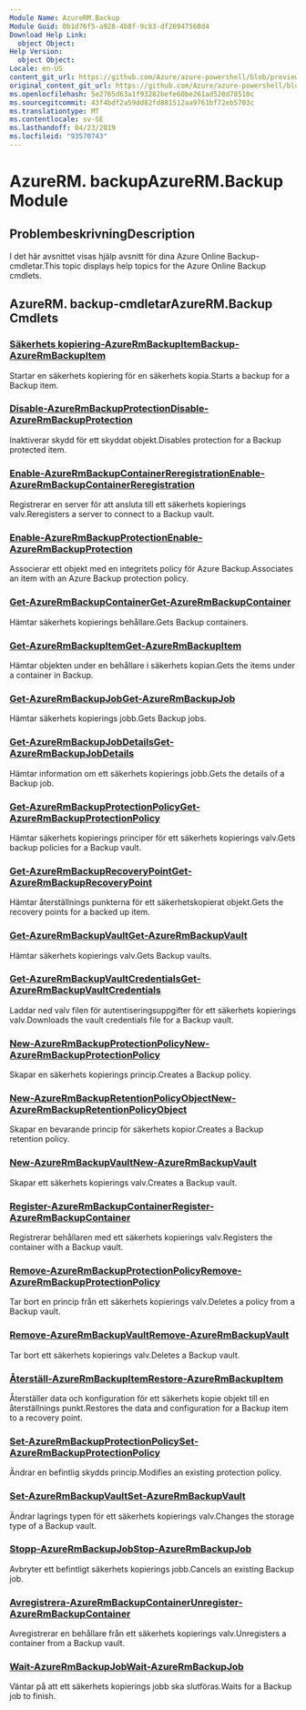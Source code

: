 ```yaml
---
Module Name: AzureRM.Backup
Module Guid: 0b1d76f5-a928-4b8f-9c83-df26947568d4
Download Help Link:
  object Object: 
Help Version:
  object Object: 
Locale: en-US
content_git_url: https://github.com/Azure/azure-powershell/blob/preview/src/ResourceManager/AzureBackup/Commands.AzureBackup/help/AzureRM.Backup.md
original_content_git_url: https://github.com/Azure/azure-powershell/blob/preview/src/ResourceManager/AzureBackup/Commands.AzureBackup/help/AzureRM.Backup.md
ms.openlocfilehash: 5e2765d63a1f93282befe60be261ad520d78510c
ms.sourcegitcommit: 43f4bdf2a59dd82fd881512aa9761bf72eb5703c
ms.translationtype: MT
ms.contentlocale: sv-SE
ms.lasthandoff: 04/23/2019
ms.locfileid: "93570743"
---
```

# <span data-ttu-id="a63c4-101">AzureRM. backup</span><span class="sxs-lookup"><span data-stu-id="a63c4-101">AzureRM.Backup Module</span></span>
## <span data-ttu-id="a63c4-102">Problembeskrivning</span><span class="sxs-lookup"><span data-stu-id="a63c4-102">Description</span></span>
<span data-ttu-id="a63c4-103">I det här avsnittet visas hjälp avsnitt för dina Azure Online Backup-cmdletar.</span><span class="sxs-lookup"><span data-stu-id="a63c4-103">This topic displays help topics for the Azure Online Backup cmdlets.</span></span>

## <span data-ttu-id="a63c4-104">AzureRM. backup-cmdletar</span><span class="sxs-lookup"><span data-stu-id="a63c4-104">AzureRM.Backup Cmdlets</span></span>
### [<span data-ttu-id="a63c4-105">Säkerhets kopiering-AzureRmBackupItem</span><span class="sxs-lookup"><span data-stu-id="a63c4-105">Backup-AzureRmBackupItem</span></span>](Backup-AzureRmBackupItem.md)
<span data-ttu-id="a63c4-106">Startar en säkerhets kopiering för en säkerhets kopia.</span><span class="sxs-lookup"><span data-stu-id="a63c4-106">Starts a backup for a Backup item.</span></span>

### [<span data-ttu-id="a63c4-107">Disable-AzureRmBackupProtection</span><span class="sxs-lookup"><span data-stu-id="a63c4-107">Disable-AzureRmBackupProtection</span></span>](Disable-AzureRmBackupProtection.md)
<span data-ttu-id="a63c4-108">Inaktiverar skydd för ett skyddat objekt.</span><span class="sxs-lookup"><span data-stu-id="a63c4-108">Disables protection for a Backup protected item.</span></span>

### [<span data-ttu-id="a63c4-109">Enable-AzureRmBackupContainerReregistration</span><span class="sxs-lookup"><span data-stu-id="a63c4-109">Enable-AzureRmBackupContainerReregistration</span></span>](Enable-AzureRmBackupContainerReregistration.md)
<span data-ttu-id="a63c4-110">Registrerar en server för att ansluta till ett säkerhets kopierings valv.</span><span class="sxs-lookup"><span data-stu-id="a63c4-110">Reregisters a server to connect to a Backup vault.</span></span>

### [<span data-ttu-id="a63c4-111">Enable-AzureRmBackupProtection</span><span class="sxs-lookup"><span data-stu-id="a63c4-111">Enable-AzureRmBackupProtection</span></span>](Enable-AzureRmBackupProtection.md)
<span data-ttu-id="a63c4-112">Associerar ett objekt med en integritets policy för Azure Backup.</span><span class="sxs-lookup"><span data-stu-id="a63c4-112">Associates an item with an Azure Backup protection policy.</span></span>

### [<span data-ttu-id="a63c4-113">Get-AzureRmBackupContainer</span><span class="sxs-lookup"><span data-stu-id="a63c4-113">Get-AzureRmBackupContainer</span></span>](Get-AzureRmBackupContainer.md)
<span data-ttu-id="a63c4-114">Hämtar säkerhets kopierings behållare.</span><span class="sxs-lookup"><span data-stu-id="a63c4-114">Gets Backup containers.</span></span>

### [<span data-ttu-id="a63c4-115">Get-AzureRmBackupItem</span><span class="sxs-lookup"><span data-stu-id="a63c4-115">Get-AzureRmBackupItem</span></span>](Get-AzureRmBackupItem.md)
<span data-ttu-id="a63c4-116">Hämtar objekten under en behållare i säkerhets kopian.</span><span class="sxs-lookup"><span data-stu-id="a63c4-116">Gets the items under a container in Backup.</span></span>

### [<span data-ttu-id="a63c4-117">Get-AzureRmBackupJob</span><span class="sxs-lookup"><span data-stu-id="a63c4-117">Get-AzureRmBackupJob</span></span>](Get-AzureRmBackupJob.md)
<span data-ttu-id="a63c4-118">Hämtar säkerhets kopierings jobb.</span><span class="sxs-lookup"><span data-stu-id="a63c4-118">Gets Backup jobs.</span></span>

### [<span data-ttu-id="a63c4-119">Get-AzureRmBackupJobDetails</span><span class="sxs-lookup"><span data-stu-id="a63c4-119">Get-AzureRmBackupJobDetails</span></span>](Get-AzureRmBackupJobDetails.md)
<span data-ttu-id="a63c4-120">Hämtar information om ett säkerhets kopierings jobb.</span><span class="sxs-lookup"><span data-stu-id="a63c4-120">Gets the details of a Backup job.</span></span>

### [<span data-ttu-id="a63c4-121">Get-AzureRmBackupProtectionPolicy</span><span class="sxs-lookup"><span data-stu-id="a63c4-121">Get-AzureRmBackupProtectionPolicy</span></span>](Get-AzureRmBackupProtectionPolicy.md)
<span data-ttu-id="a63c4-122">Hämtar säkerhets kopierings principer för ett säkerhets kopierings valv.</span><span class="sxs-lookup"><span data-stu-id="a63c4-122">Gets backup policies for a Backup vault.</span></span>

### [<span data-ttu-id="a63c4-123">Get-AzureRmBackupRecoveryPoint</span><span class="sxs-lookup"><span data-stu-id="a63c4-123">Get-AzureRmBackupRecoveryPoint</span></span>](Get-AzureRmBackupRecoveryPoint.md)
<span data-ttu-id="a63c4-124">Hämtar återställnings punkterna för ett säkerhetskopierat objekt.</span><span class="sxs-lookup"><span data-stu-id="a63c4-124">Gets the recovery points for a backed up item.</span></span>

### [<span data-ttu-id="a63c4-125">Get-AzureRmBackupVault</span><span class="sxs-lookup"><span data-stu-id="a63c4-125">Get-AzureRmBackupVault</span></span>](Get-AzureRmBackupVault.md)
<span data-ttu-id="a63c4-126">Hämtar säkerhets kopierings valv.</span><span class="sxs-lookup"><span data-stu-id="a63c4-126">Gets Backup vaults.</span></span>

### [<span data-ttu-id="a63c4-127">Get-AzureRmBackupVaultCredentials</span><span class="sxs-lookup"><span data-stu-id="a63c4-127">Get-AzureRmBackupVaultCredentials</span></span>](Get-AzureRmBackupVaultCredentials.md)
<span data-ttu-id="a63c4-128">Laddar ned valv filen för autentiseringsuppgifter för ett säkerhets kopierings valv.</span><span class="sxs-lookup"><span data-stu-id="a63c4-128">Downloads the vault credentials file for a Backup vault.</span></span>

### [<span data-ttu-id="a63c4-129">New-AzureRmBackupProtectionPolicy</span><span class="sxs-lookup"><span data-stu-id="a63c4-129">New-AzureRmBackupProtectionPolicy</span></span>](New-AzureRmBackupProtectionPolicy.md)
<span data-ttu-id="a63c4-130">Skapar en säkerhets kopierings princip.</span><span class="sxs-lookup"><span data-stu-id="a63c4-130">Creates a Backup policy.</span></span>

### [<span data-ttu-id="a63c4-131">New-AzureRmBackupRetentionPolicyObject</span><span class="sxs-lookup"><span data-stu-id="a63c4-131">New-AzureRmBackupRetentionPolicyObject</span></span>](New-AzureRmBackupRetentionPolicyObject.md)
<span data-ttu-id="a63c4-132">Skapar en bevarande princip för säkerhets kopior.</span><span class="sxs-lookup"><span data-stu-id="a63c4-132">Creates a Backup retention policy.</span></span>

### [<span data-ttu-id="a63c4-133">New-AzureRmBackupVault</span><span class="sxs-lookup"><span data-stu-id="a63c4-133">New-AzureRmBackupVault</span></span>](New-AzureRmBackupVault.md)
<span data-ttu-id="a63c4-134">Skapar ett säkerhets kopierings valv.</span><span class="sxs-lookup"><span data-stu-id="a63c4-134">Creates a Backup vault.</span></span>

### [<span data-ttu-id="a63c4-135">Register-AzureRmBackupContainer</span><span class="sxs-lookup"><span data-stu-id="a63c4-135">Register-AzureRmBackupContainer</span></span>](Register-AzureRmBackupContainer.md)
<span data-ttu-id="a63c4-136">Registrerar behållaren med ett säkerhets kopierings valv.</span><span class="sxs-lookup"><span data-stu-id="a63c4-136">Registers the container with a Backup vault.</span></span>

### [<span data-ttu-id="a63c4-137">Remove-AzureRmBackupProtectionPolicy</span><span class="sxs-lookup"><span data-stu-id="a63c4-137">Remove-AzureRmBackupProtectionPolicy</span></span>](Remove-AzureRmBackupProtectionPolicy.md)
<span data-ttu-id="a63c4-138">Tar bort en princip från ett säkerhets kopierings valv.</span><span class="sxs-lookup"><span data-stu-id="a63c4-138">Deletes a policy from a Backup vault.</span></span>

### [<span data-ttu-id="a63c4-139">Remove-AzureRmBackupVault</span><span class="sxs-lookup"><span data-stu-id="a63c4-139">Remove-AzureRmBackupVault</span></span>](Remove-AzureRmBackupVault.md)
<span data-ttu-id="a63c4-140">Tar bort ett säkerhets kopierings valv.</span><span class="sxs-lookup"><span data-stu-id="a63c4-140">Deletes a Backup vault.</span></span>

### [<span data-ttu-id="a63c4-141">Återställ-AzureRmBackupItem</span><span class="sxs-lookup"><span data-stu-id="a63c4-141">Restore-AzureRmBackupItem</span></span>](Restore-AzureRmBackupItem.md)
<span data-ttu-id="a63c4-142">Återställer data och konfiguration för ett säkerhets kopie objekt till en återställnings punkt.</span><span class="sxs-lookup"><span data-stu-id="a63c4-142">Restores the data and configuration for a Backup item to a recovery point.</span></span>

### [<span data-ttu-id="a63c4-143">Set-AzureRmBackupProtectionPolicy</span><span class="sxs-lookup"><span data-stu-id="a63c4-143">Set-AzureRmBackupProtectionPolicy</span></span>](Set-AzureRmBackupProtectionPolicy.md)
<span data-ttu-id="a63c4-144">Ändrar en befintlig skydds princip.</span><span class="sxs-lookup"><span data-stu-id="a63c4-144">Modifies an existing protection policy.</span></span>

### [<span data-ttu-id="a63c4-145">Set-AzureRmBackupVault</span><span class="sxs-lookup"><span data-stu-id="a63c4-145">Set-AzureRmBackupVault</span></span>](Set-AzureRmBackupVault.md)
<span data-ttu-id="a63c4-146">Ändrar lagrings typen för ett säkerhets kopierings valv.</span><span class="sxs-lookup"><span data-stu-id="a63c4-146">Changes the storage type of a Backup vault.</span></span>

### [<span data-ttu-id="a63c4-147">Stopp-AzureRmBackupJob</span><span class="sxs-lookup"><span data-stu-id="a63c4-147">Stop-AzureRmBackupJob</span></span>](Stop-AzureRmBackupJob.md)
<span data-ttu-id="a63c4-148">Avbryter ett befintligt säkerhets kopierings jobb.</span><span class="sxs-lookup"><span data-stu-id="a63c4-148">Cancels an existing Backup job.</span></span>

### [<span data-ttu-id="a63c4-149">Avregistrera-AzureRmBackupContainer</span><span class="sxs-lookup"><span data-stu-id="a63c4-149">Unregister-AzureRmBackupContainer</span></span>](Unregister-AzureRmBackupContainer.md)
<span data-ttu-id="a63c4-150">Avregistrerar en behållare från ett säkerhets kopierings valv.</span><span class="sxs-lookup"><span data-stu-id="a63c4-150">Unregisters a container from a Backup vault.</span></span>

### [<span data-ttu-id="a63c4-151">Wait-AzureRmBackupJob</span><span class="sxs-lookup"><span data-stu-id="a63c4-151">Wait-AzureRmBackupJob</span></span>](Wait-AzureRmBackupJob.md)
<span data-ttu-id="a63c4-152">Väntar på att ett säkerhets kopierings jobb ska slutföras.</span><span class="sxs-lookup"><span data-stu-id="a63c4-152">Waits for a Backup job to finish.</span></span>

